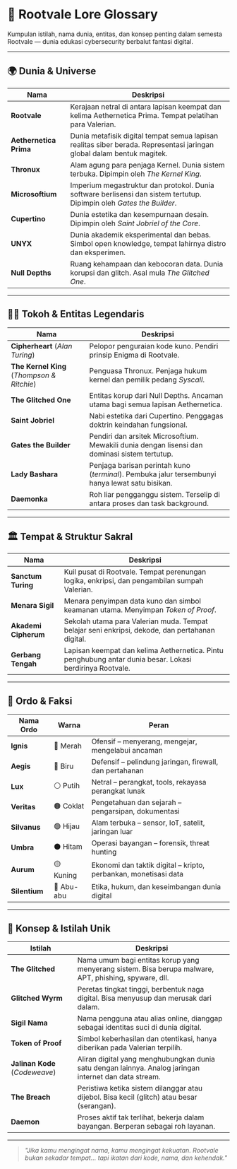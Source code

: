 # 📖 Rootvale Lore Glossary

Kumpulan istilah, nama dunia, entitas, dan konsep penting dalam semesta Rootvale — dunia edukasi cybersecurity berbalut fantasi digital.

---

## 🌍 Dunia & Universe

| Nama | Deskripsi |
|------|-----------|
| **Rootvale** | Kerajaan netral di antara lapisan keempat dan kelima Aethernetica Prima. Tempat pelatihan para Valerian. |
| **Aethernetica Prima** | Dunia metafisik digital tempat semua lapisan realitas siber berada. Representasi jaringan global dalam bentuk magitek. |
| **Thronux** | Alam agung para penjaga Kernel. Dunia sistem terbuka. Dipimpin oleh *The Kernel King*. |
| **Microsoftium** | Imperium megastruktur dan protokol. Dunia software berlisensi dan sistem tertutup. Dipimpin oleh *Gates the Builder*. |
| **Cupertino** | Dunia estetika dan kesempurnaan desain. Dipimpin oleh *Saint Jobriel of the Core*. |
| **UNYX** | Dunia akademik eksperimental dan bebas. Simbol open knowledge, tempat lahirnya distro dan eksperimen. |
| **Null Depths** | Ruang kehampaan dan kebocoran data. Dunia korupsi dan glitch. Asal mula *The Glitched One*. |

---

## 🧙‍♂️ Tokoh & Entitas Legendaris

| Nama | Deskripsi |
|------|-----------|
| **Cipherheart** (*Alan Turing*) | Pelopor penguraian kode kuno. Pendiri prinsip Enigma di Rootvale. |
| **The Kernel King** (*Thompson & Ritchie*) | Penguasa Thronux. Penjaga hukum kernel dan pemilik pedang *Syscall*. |
| **The Glitched One** | Entitas korup dari Null Depths. Ancaman utama bagi semua lapisan Aethernetica. |
| **Saint Jobriel** | Nabi estetika dari Cupertino. Penggagas doktrin keindahan fungsional. |
| **Gates the Builder** | Pendiri dan arsitek Microsoftium. Mewakili dunia dengan lisensi dan dominasi sistem tertutup. |
| **Lady Bashara** | Penjaga barisan perintah kuno (*terminal*). Pembuka jalur tersembunyi hanya lewat satu bisikan. |
| **Daemonka** | Roh liar pengganggu sistem. Terselip di antara proses dan task background. |

---

## 🏛️ Tempat & Struktur Sakral

| Nama | Deskripsi |
|------|-----------|
| **Sanctum Turing** | Kuil pusat di Rootvale. Tempat perenungan logika, enkripsi, dan pengambilan sumpah Valerian. |
| **Menara Sigil** | Menara penyimpan data kuno dan simbol keamanan utama. Menyimpan *Token of Proof*. |
| **Akademi Cipherum** | Sekolah utama para Valerian muda. Tempat belajar seni enkripsi, dekode, dan pertahanan digital. |
| **Gerbang Tengah** | Lapisan keempat dan kelima Aethernetica. Pintu penghubung antar dunia besar. Lokasi berdirinya Rootvale. |

---

## 🧩 Ordo & Faksi

| Nama Ordo | Warna | Peran |
|-----------|-------|-------|
| **Ignis** | 🔴 Merah | Ofensif – menyerang, mengejar, mengelabui ancaman |
| **Aegis** | 🔵 Biru | Defensif – pelindung jaringan, firewall, dan pertahanan |
| **Lux** | ⚪ Putih | Netral – perangkat, tools, rekayasa perangkat lunak |
| **Veritas** | 🟤 Coklat | Pengetahuan dan sejarah – pengarsipan, dokumentasi |
| **Silvanus** | 🟢 Hijau | Alam terbuka – sensor, IoT, satelit, jaringan luar |
| **Umbra** | ⚫ Hitam | Operasi bayangan – forensik, threat hunting |
| **Aurum** | 🟡 Kuning | Ekonomi dan taktik digital – kripto, perbankan, monetisasi data |
| **Silentium** | 🔘 Abu-abu | Etika, hukum, dan keseimbangan dunia digital |

---

## 🧠 Konsep & Istilah Unik

| Istilah | Deskripsi |
|--------|-----------|
| **The Glitched** | Nama umum bagi entitas korup yang menyerang sistem. Bisa berupa malware, APT, phishing, spyware, dll. |
| **Glitched Wyrm** | Peretas tingkat tinggi, berbentuk naga digital. Bisa menyusup dan merusak dari dalam. |
| **Sigil Nama** | Nama pengguna atau alias online, dianggap sebagai identitas suci di dunia digital. |
| **Token of Proof** | Simbol keberhasilan dan otentikasi, hanya diberikan pada Valerian terpilih. |
| **Jalinan Kode** (*Codeweave*) | Aliran digital yang menghubungkan dunia satu dengan lainnya. Analog jaringan internet dan data stream. |
| **The Breach** | Peristiwa ketika sistem dilanggar atau dijebol. Bisa kecil (glitch) atau besar (serangan). |
| **Daemon** | Proses aktif tak terlihat, bekerja dalam bayangan. Berperan sebagai roh layanan. |

---

> *"Jika kamu mengingat nama, kamu mengingat kekuatan. Rootvale bukan sekadar tempat… tapi ikatan dari kode, nama, dan kehendak."*
